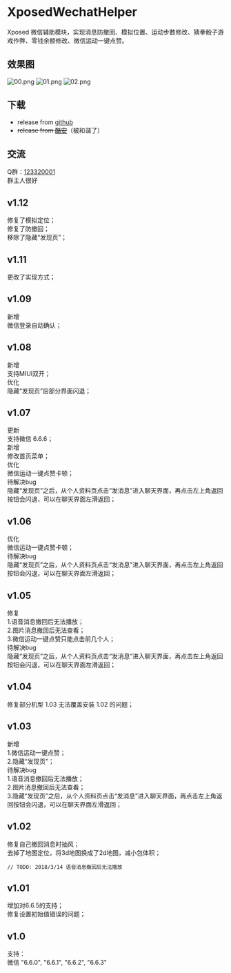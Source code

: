 # XposedWechatHelper
Xposed 微信辅助模块，实现消息防撤回、模拟位置、运动步数修改、猜拳骰子游戏作弊、零钱余额修改、微信运动一键点赞。
## 效果图
![00.png](https://raw.githubusercontent.com/wuxiaosu/XposedWechatHelper/master/screenshots/00.png)
![01.png](https://raw.githubusercontent.com/wuxiaosu/XposedWechatHelper/master/screenshots/01.png)
![02.png](https://raw.githubusercontent.com/wuxiaosu/XposedWechatHelper/master/screenshots/02.png)
## 下载
- release from [github](https://github.com/wuxiaosu/XposedWechatHelper/releases)  
- ~~release from [酷安](https://www.coolapk.com/apk/180057)~~（被和谐了）  
## 交流
Q群：<a target="_blank" href="//shang.qq.com/wpa/qunwpa?idkey=7c9e21cbb5d754014485c8765efdb35a6b8d7fb470e89e2f12579ab82abfcc50" title="【微信助手】XP交流群">123320001</a>  
群主人很好
## v1.12 
修复了模拟定位；  
修复了防撤回；  
移除了隐藏“发现页”；  
## v1.11 
更改了实现方式；
## v1.09 
新增  
微信登录自动确认；
## v1.08 
新增  
支持MIUI双开；  
优化  
隐藏“发现页”后部分界面闪退；
## v1.07 
更新  
支持微信 6.6.6；  
新增  
修改首页菜单；  
优化  
微信运动一键点赞卡顿；  
待解决bug  
隐藏“发现页”之后，从个人资料页点击“发消息”进入聊天界面，再点击左上角返回按钮会闪退，可以在聊天界面左滑返回；
## v1.06 
优化  
微信运动一键点赞卡顿；  
待解决bug  
隐藏“发现页”之后，从个人资料页点击“发消息”进入聊天界面，再点击左上角返回按钮会闪退，可以在聊天界面左滑返回；
## v1.05 
修复  
1.语音消息撤回后无法播放；  
2.图片消息撤回后无法查看；  
3.微信运动一键点赞只能点击前几个人；  
待解决bug  
隐藏“发现页”之后，从个人资料页点击“发消息”进入聊天界面，再点击左上角返回按钮会闪退，可以在聊天界面左滑返回；
## v1.04 
修复部分机型 1.03 无法覆盖安装 1.02 的问题；
## v1.03 
新增  
1.微信运动一键点赞；  
2.隐藏“发现页”；  
待解决bug  
1.语音消息撤回后无法播放；  
2.图片消息撤回后无法查看；  
3.隐藏“发现页”之后，从个人资料页点击“发消息”进入聊天界面，再点击左上角返回按钮会闪退，可以在聊天界面左滑返回；
## v1.02 
修复自己撤回消息时抽风；  
去掉了地图定位，将3d地图换成了2d地图，减小包体积；  
```
// TODO: 2018/3/14 语音消息撤回后无法播放
```
## v1.01 
增加对6.6.5的支持；  
修复设置初始值错误的问题；  
## v1.0  
支持：  
微信 "6.6.0", "6.6.1", "6.6.2", "6.6.3"  
